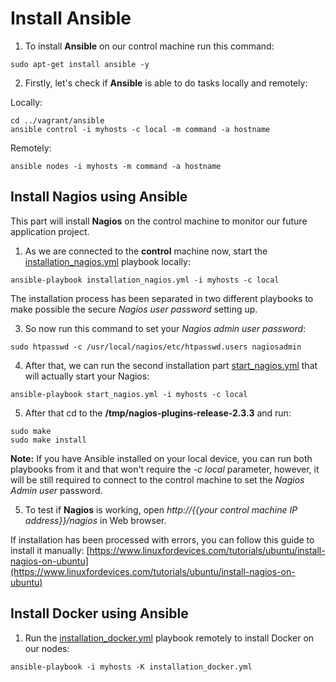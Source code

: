 # Install Ansible #
1. To install **Ansible** on our control machine run this command:
```
sudo apt-get install ansible -y
```
2. Firstly, let's check if **Ansible** is able to do tasks locally and remotely:

Locally:
```
cd ../vagrant/ansible
ansible control -i myhosts -c local -m command -a hostname
```
Remotely:
```
ansible nodes -i myhosts -m command -a hostname
```
## Install Nagios using Ansible ##
This part will install **Nagios** on the control machine to monitor our future application project.
1. As we are connected to the **control** machine now, start the [installation_nagios.yml](installation_nagios.yml) playbook locally:
```
ansible-playbook installation_nagios.yml -i myhosts -c local
```
The installation process has been separated in two different playbooks to make possible the secure *Nagios user password* setting up. 

3. So now run this command to set your *Nagios admin user password*:
```
sudo htpasswd -c /usr/local/nagios/etc/htpasswd.users nagiosadmin
```
4. After that, we can run the second installation part [start_nagios.yml](installation_nagios.yml) that will actually start your Nagios:
```
ansible-playbook start_nagios.yml -i myhosts -c local
```

5. After that cd to the **/tmp/nagios-plugins-release-2.3.3** and run:
```
sudo make
sudo make install
```

**Note:** If you have Ansible installed on your local device, you can run both playbooks from it and that won't require the *-c local* parameter, however, it will be still required to connect to the control machine to set the *Nagios Admin user* password.

5. To test if **Nagios** is working, open *http://{{your control machine IP address}}/nagios* in Web browser.

If installation has been processed with errors, you can follow this guide to install it manually:
[https://www.linuxfordevices.com/tutorials/ubuntu/install-nagios-on-ubuntu](https://www.linuxfordevices.com/tutorials/ubuntu/install-nagios-on-ubuntu)

## Install Docker using Ansible ##
1. Run the [installation_docker.yml](installation_docker.yml) playbook remotely to install Docker on our nodes:
```
ansible-playbook -i myhosts -K installation_docker.yml
```
